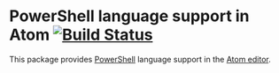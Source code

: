 # PowerShell language support in Atom [![Build Status](https://travis-ci.org/jugglingnutcase/language-powershell.svg?branch=master)](https://travis-ci.org/jugglingnutcase/language-powershell)

This package provides [PowerShell](https://msdn.microsoft.com/en-us/mt173057.aspx) language support in the [Atom editor](https://atom.io).
